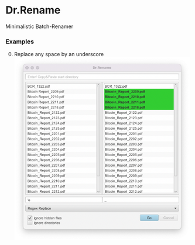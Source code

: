 # Dr.Rename

Minimalistic Batch-Renamer

### Examples
0. Replace any space by an underscore ![example-replace-space-by-underscore.png](./screens/example-replace-space-by-underscore.png)

